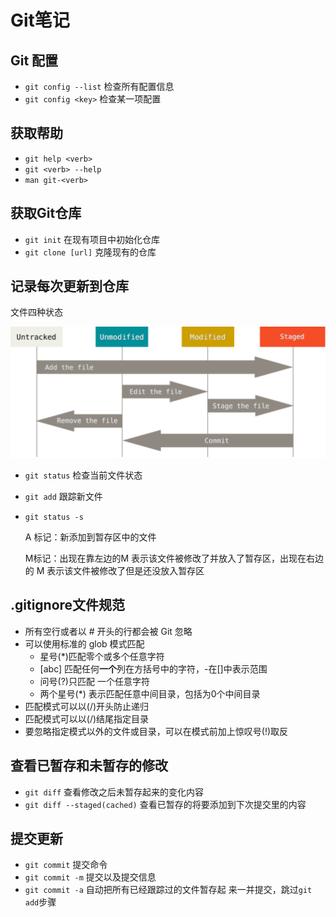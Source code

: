 # Git笔记

## Git  配置

- `git config --list` 检查所有配置信息
- `git config <key>` 检查某一项配置

## 获取帮助

- `git help <verb>`
- `git <verb> --help`
- `man git-<verb>`

## 获取Git仓库

- `git init` 在现有项目中初始化仓库
- `git clone [url]` 克隆现有的仓库

## 记录每次更新到仓库

文件四种状态

![image-20210911144939946](assets/image-20210911144939946.png)

- `git status` 检查当前文件状态

- `git add` 跟踪新文件

- `git status -s` 

  A 标记：新添加到暂存区中的文件

  M标记：出现在靠左边的M 表示该文件被修改了并放入了暂存区，出现在右边的 M 表示该文件被修改了但是还没放入暂存区

## .gitignore文件规范

- 所有空行或者以 # 开头的行都会被 Git 忽略
- 可以使用标准的 glob 模式匹配
  - 星号(*)匹配零个或多个任意字符
  - [abc] 匹配任何**一个**列在方括号中的字符，-在[]中表示范围
  - 问号(?)只匹配 一个任意字符
  - 两个星号(*) 表示匹配任意中间目录，包括为0个中间目录
- 匹配模式可以以(/)开头防止递归
- 匹配模式可以以(/)结尾指定目录
- 要忽略指定模式以外的文件或目录，可以在模式前加上惊叹号(!)取反

## 查看已暂存和未暂存的修改

- `git diff` 查看修改之后未暂存起来的变化内容
- `git diff --staged(cached)` 查看已暂存的将要添加到下次提交里的内容

## 提交更新

- `git commit` 提交命令
- `git commit -m` 提交以及提交信息
- `git commit -a` 自动把所有已经跟踪过的文件暂存起 来一并提交，跳过`git add`步骤
